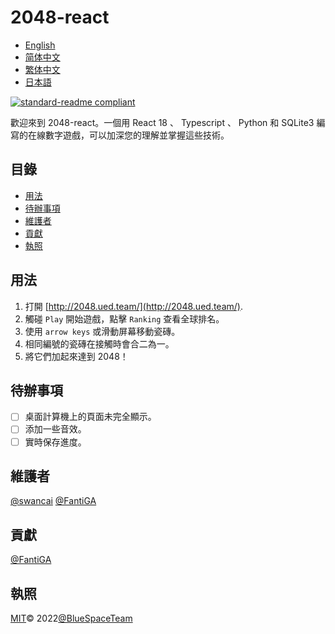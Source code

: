 # 2048-react

- [English](README.md)
- [简体中文](README.zh-CN.md)
- [繁体中文](README.zh-TW.md)
- [日本語](README.ja.md)

[![standard-readme compliant](https://img.shields.io/badge/standard--readme-OK-green.svg?style=flat-square)](https://github.com/RichardLitt/standard-readme)

歡迎來到 2048-react。一個用 React 18 、 Typescript 、 Python 和 SQLite3 編寫的在線數字遊戲，可以加深您的理解並掌握這些技術。

## 目錄

-   [用法](#用法)
-   [待辦事項](#待辦事項)
-   [維護者](#維護者)
-   [貢獻](#貢獻)
-   [執照](#執照)

## 用法

1.  打開 [http://2048.ued.team/](http://2048.ued.team/).
2.  觸碰 `Play` 開始遊戲，點擊 `Ranking` 查看全球排名。
3.  使用 `arrow keys` 或滑動屏幕移動瓷磚。
4.  相同編號的瓷磚在接觸時會合二為一。
5.  將它們加起來達到 2048！

## 待辦事項

-   [ ] 桌面計算機上的頁面未完全顯示。
-   [ ] 添加一些音效。
-   [ ] 實時保存進度。

## 維護者

[@swancai](https://github.com/swancai)
[@FantiGA](https://github.com/FantiGA)

## 貢獻

[@FantiGA](https://github.com/FantiGA)

## 執照

[MIT](LICENSE)© 2022[@BlueSpaceTeam](https://github.com/BlueSpaceTeam)
